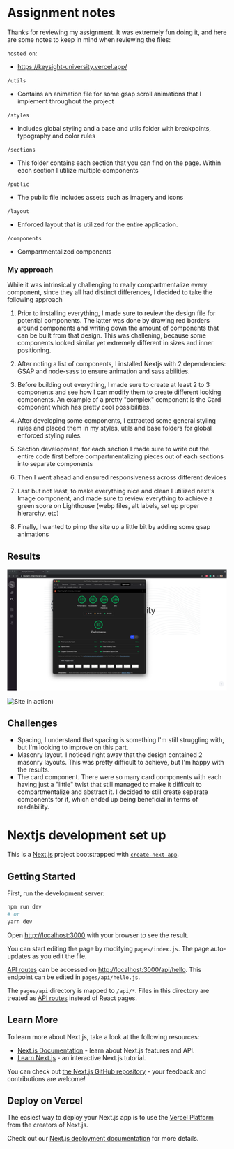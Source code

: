 # Assignment notes

Thanks for reviewing my assignment. It was extremely fun doing it, and here are some notes to keep in mind when reviewing the files:

`hosted on`:

- https://keysight-university.vercel.app/

`/utils`

- Contains an animation file for some gsap scroll animations that I implement throughout the project

`/styles`

- Includes global styling and a base and utils folder with breakpoints, typography and color rules

`/sections`

- This folder contains each section that you can find on the page. Within each section I utilize multiple components

`/public`

- The public file includes assets such as imagery and icons

`/layout`

- Enforced layout that is utilized for the entire application.

`/components`

- Compartmentalized components

### My approach

While it was intrinsically challenging to really compartmentalize every component, since they all had distinct differences, I decided to take the following approach

1. Prior to installing everything, I made sure to review the design file for potential components. The latter was done by drawing red borders around components and writing down the amount of components that can be built from that design. This was challening, because some components looked similar yet extremely different in sizes and inner positioning.

2. After noting a list of components, I installed Nextjs with 2 dependencies: GSAP and node-sass to ensure animation and sass abilities.

3. Before building out everything, I made sure to create at least 2 to 3 components and see how I can modify them to create different looking components. An example of a pretty "complex" component is the Card component which has pretty cool possibilities.

4. After developing some components, I extracted some general styling rules and placed them in my styles, utils and base folders for global enforced styling rules.

5. Section development, for each section I made sure to write out the entire code first before compartmentalizing pieces out of each sections into separate components

6. Then I went ahead and ensured responsiveness across different devices

7. Last but not least, to make everything nice and clean I utilized next's Image component, and made sure to review everything to achieve a green score on Lighthouse (webp files, alt labels, set up proper hierarchy, etc)

8. Finally, I wanted to pimp the site up a little bit by adding some gsap animations

## Results

![Awesome results](lighthousescore.png)

![Site in action](siteinaction.gif))

## Challenges

- Spacing, I understand that spacing is something I'm still struggling with, but I'm looking to improve on this part.
- Masonry layout. I noticed right away that the design contained 2 masonry layouts. This was pretty difficult to achieve, but I'm happy with the results.
- The card component. There were so many card components with each having just a "little" twist that still managed to make it difficult to compartmentalize and abstract it. I decided to still create separate components for it, which ended up being beneficial in terms of readability.

# Nextjs development set up

This is a [Next.js](https://nextjs.org/) project bootstrapped with [`create-next-app`](https://github.com/vercel/next.js/tree/canary/packages/create-next-app).

## Getting Started

First, run the development server:

```bash
npm run dev
# or
yarn dev
```

Open [http://localhost:3000](http://localhost:3000) with your browser to see the result.

You can start editing the page by modifying `pages/index.js`. The page auto-updates as you edit the file.

[API routes](https://nextjs.org/docs/api-routes/introduction) can be accessed on [http://localhost:3000/api/hello](http://localhost:3000/api/hello). This endpoint can be edited in `pages/api/hello.js`.

The `pages/api` directory is mapped to `/api/*`. Files in this directory are treated as [API routes](https://nextjs.org/docs/api-routes/introduction) instead of React pages.

## Learn More

To learn more about Next.js, take a look at the following resources:

- [Next.js Documentation](https://nextjs.org/docs) - learn about Next.js features and API.
- [Learn Next.js](https://nextjs.org/learn) - an interactive Next.js tutorial.

You can check out [the Next.js GitHub repository](https://github.com/vercel/next.js/) - your feedback and contributions are welcome!

## Deploy on Vercel

The easiest way to deploy your Next.js app is to use the [Vercel Platform](https://vercel.com/new?utm_medium=default-template&filter=next.js&utm_source=create-next-app&utm_campaign=create-next-app-readme) from the creators of Next.js.

Check out our [Next.js deployment documentation](https://nextjs.org/docs/deployment) for more details.
